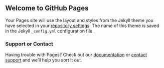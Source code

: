 ## Welcome to GitHub Pages


Your Pages site will use the layout and styles from the Jekyll theme you have selected in your [repository settings](https://github.com/JDRodrigues/pagestest/settings/pages). The name of this theme is saved in the Jekyll `_config.yml` configuration file.

### Support or Contact

Having trouble with Pages? Check out our [documentation](https://docs.github.com/categories/github-pages-basics/) or [contact support](https://support.github.com/contact) and we’ll help you sort it out.

